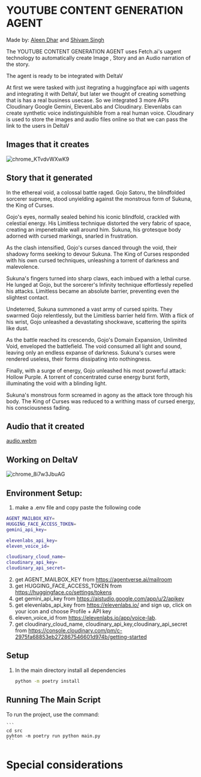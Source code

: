 # YOUTUBE CONTENT GENERATION AGENT
Made by: [Aleen Dhar](https://www.linkedin.com/in/aleendhar/) and [Shivam Singh](https://www.linkedin.com/in/shivam-singh-142a03257/)

The   YOUTUBE CONTENT GENERATION AGENT uses Fetch.ai's uagent technology to automatically create Image , Story and an Audio narration of the story.

The  agent is ready to be integrated with DeltaV

At first we were tasked with just itegrating a huggingface api with uagents and integrating it with DeltaV, but later we thought of creating something that is has a real business usecase.
So we integrated 3 more APIs Cloudinary Google Gemini, ElevenLabs and Cloudinary. 
Elevenlabs can create synthetic voice indistinguishible from a real human voice. 
Cloudinary is used to store the images and audio files online so that we can pass the link to the users in DeltaV

## Images that it creates 
![chrome_KTvdvWXwK9](https://github.com/AleenDhar/Youtube-shorts-creation/assets/86429480/fd083306-653d-479a-ad79-3fe89128f19d)

## Story that it generated
In the ethereal void, a colossal battle raged. Gojo Satoru, the blindfolded sorcerer supreme, stood unyielding against the monstrous form of Sukuna, the King of Curses.

Gojo's eyes, normally sealed behind his iconic blindfold, crackled with celestial energy. His Limitless technique distorted the very fabric of space, creating an impenetrable wall around him. Sukuna, his grotesque body adorned with cursed markings, snarled in frustration.

As the clash intensified, Gojo's curses danced through the void, their shadowy forms seeking to devour Sukuna. The King of Curses responded with his own cursed techniques, unleashing a torrent of darkness and malevolence.

Sukuna's fingers turned into sharp claws, each imbued with a lethal curse. He lunged at Gojo, but the sorcerer's Infinity technique effortlessly repelled his attacks. Limitless became an absolute barrier, preventing even the slightest contact.

Undeterred, Sukuna summoned a vast army of cursed spirits. They swarmed Gojo relentlessly, but the Limitless barrier held firm. With a flick of his wrist, Gojo unleashed a devastating shockwave, scattering the spirits like dust.

As the battle reached its crescendo, Gojo's Domain Expansion, Unlimited Void, enveloped the battlefield. The void consumed all light and sound, leaving only an endless expanse of darkness. Sukuna's curses were rendered useless, their forms dissipating into nothingness.

Finally, with a surge of energy, Gojo unleashed his most powerful attack: Hollow Purple. A torrent of concentrated curse energy burst forth, illuminating the void with a blinding light.

Sukuna's monstrous form screamed in agony as the attack tore through his body. The King of Curses was reduced to a writhing mass of cursed energy, his consciousness fading.

## Audio that it created
[audio.webm](https://github.com/AleenDhar/Youtube-shorts-creation/assets/86429480/d149bcdc-0dda-410e-8ac8-5efda6a0521c)

## Working on DeltaV
![chrome_8i7w3JbuAG](https://github.com/AleenDhar/Youtube-shorts-creation/assets/86429480/8a300920-08f0-4a8c-a5ac-5496a42d17a6)


## Environment Setup:

1. make a .env file and copy paste the following code
```bash
AGENT_MAILBOX_KEY=
HUGGING_FACE_ACCESS_TOKEN=
gemini_api_key=

elevenlabs_api_key=
eleven_voice_id=

cloudinary_cloud_name=
cloudinary_api_key=
cloudinary_api_secret=
```

2. get AGENT_MAILBOX_KEY from https://agentverse.ai/mailroom
3. get HUGGING_FACE_ACCESS_TOKEN from https://huggingface.co/settings/tokens
4. get gemini_api_key from https://aistudio.google.com/app/u/2/apikey
5. get elevenlabs_api_key from https://elevenlabs.io/  and sign up, click on your icon and choose Profile + API key
6. eleven_voice_id from https://elevenlabs.io/app/voice-lab.
7. get cloudinary_cloud_name, cloudinary_api_key,cloudinary_api_secret from https://console.cloudinary.com/pm/c-2975fa68853eb272867546601d974b/getting-started



## Setup
1. In the main directory install all dependencies

    ```bash
    python -m poetry install
    ```


## Running The Main Script

To run the project, use the command:

    ```
    cd src
    pyhton -m poetry run python main.py
    ```

# Special considerations

